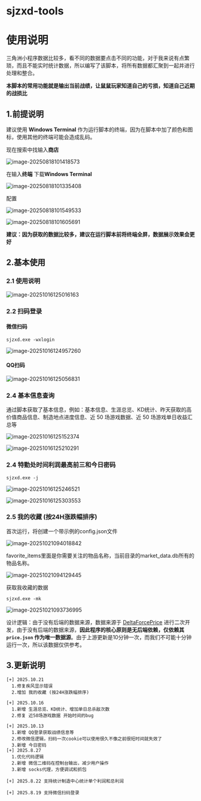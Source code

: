 # sjzxd-tools

# 使用说明

三角洲小程序数据比较多，看不同的数据要点击不同的功能，对于我来说有点繁琐，而且不能实时统计数据，所以编写了该脚本，将所有数据都汇聚到一起并进行处理和整合。

**本脚本的常用功能就是输出当前战绩，让鼠鼠玩家知道自己的亏损，知道自己近期的战损比**

## 1.前提说明

建议使用 **Windows Terminal** 作为运行脚本的终端，因为在脚本中加了颜色和图标，使用其他的终端可能会造成乱码。

现在搜索中找输入**商店**

![image-20250818101418573](images/image-20250818101418573.png)

在输入**终端**   下载**Windows Terminal** 

![image-20250818101335408](images/image-20250818101335408.png)

配置

![image-20250818101549533](images/image-20250818101549533.png)



![image-20250818101605691](images/image-20250818101605691.png)



**建议：因为获取的数据比较多，建议在运行脚本前将终端全屏，数据展示效果会更好**



## 2.基本使用

### 2.1 使用说明

![image-20251016125016163](images/image-20251016125016163.png)

### 2.2 扫码登录

#### 微信扫码

```
sjzxd.exe -wxlogin
```

![image-20251016124957260](images/image-20251016124957260.png)



#### QQ扫码

![image-20251016125056831](images/image-20251016125056831.png)

### 2.4 基本信息查询

通过脚本获取了基本信息，例如：基本信息、生涯总览、KD统计、昨天获取的高价值商品信息、制造地点进度信息、近 50 场游戏数据、近 50 场游戏单日收益汇总等

![image-20251016125152374](images/image-20251016125152374.png)

![image-20251016125210291](images/image-20251016125210291.png)



### 2.4 特勤处时间利润最高前三和今日密码

```
sjzxd.exe -j
```

![image-20251016125246521](images/image-20251016125246521.png)

![image-20251016125303553](images/image-20251016125303553.png)

### 2.5 我的收藏 (按24H涨跌幅排序)

首次运行，将创建一个带示例的config.json文件

![image-20251021094018842](images/image-20251021094018842.png)

favorite_items里面是你需要关注的物品名称，当前目录的market_data.db所有的物品名称。

![image-20251021094129445](images/image-20251021094129445.png)

获取我收藏的数据

```
sjzxd.exe -mk
```

![image-20251021093736995](images/image-20251021093736995.png)

设计逻辑：由于没有后端的数据来源，数据来源于 [DeltaForcePrice](https://github.com/orzice/DeltaForcePrice)  进行二次开发，由于没有后端的数据来源，**因此程序的核心原则是无后端依赖，仅依赖其 `price.json` 作为唯一数据源**。由于上游更新是10分钟一次，而我们不可能十分钟运行一次，所以该数据仅供参考。



## 3.更新说明

```
[+] 2025.10.21
  1.修复疾风显示错误
  2.增加 我的收藏 (按24H涨跌幅排序)
  
[+] 2025.10.16
  1.新增 生涯总览、KD统计、增加单日总杀敌次数
  2.修复 近50场游戏数据 开始时间的bug

[+] 2025.10.13 
  1.新增 QQ登录获取战绩信息等
  2.修改微信逻辑，扫码一次cookie可以使用很久不像之前很短时间就失效了
  3.新增 今日密码 
[+] 2025.8.27    
  1.优化代码逻辑
  2.新增 微信二维码在控制台输出，减少用户操作
  3.新增 socks代理，方便调试和抓包
  
[+] 2025.8.22 支持统计制造中心统计单个利润和总利润

[+] 2025.8.19 支持微信扫码登录
```
